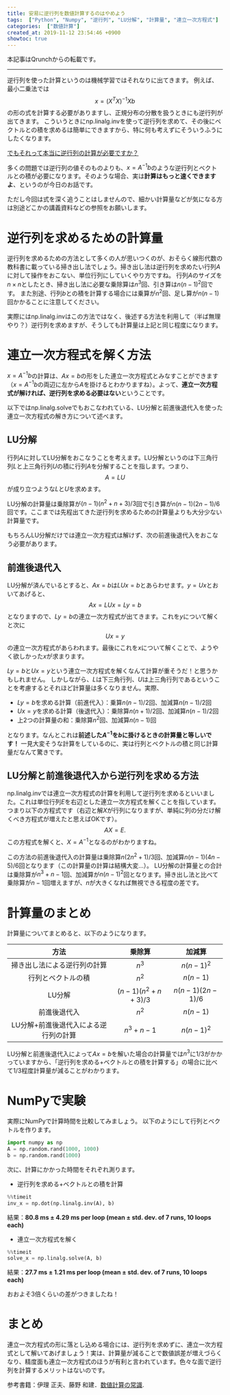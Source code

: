 ```yaml
---
title: 安易に逆行列を数値計算するのはやめよう
tags:  ["Python", "Numpy", "逆行列", "LU分解", "計算量", "連立一次方程式"]
categories:  ["数値計算"]
created_at: 2019-11-12 23:54:46 +0900
showtoc: true
---
```

本記事はQrunchからの転載です。
___

逆行列を使った計算というのは機械学習ではそれなりに出てきます。
例えば、最小二乗法では
$$ x = (X^T X) ^{-1} Xb$$
の形の式を計算する必要がありますし、正規分布の分散を扱うときにも逆行列が出てきます。
こういうときにnp.linalg.invを使って逆行列を求めて、その後にベクトルとの積を求めるは簡単にできますから、特に何も考えずにそういうふうにしたくなります。

<u>でもそれって本当に逆行列の計算が必要ですか？</u>

多くの問題では逆行列の値そのものよりも、$x=A^{-1}b$のような逆行列とベクトルとの積が必要になります。そのような場合、実は**計算はもっと速くできますよ**、というのが今日のお話です。

ただし今回は式を深く追うことはしませんので、細かい計算量などが気になる方は別途どこかの講義資料などの参照をお願いします。

# 逆行列を求めるための計算量
逆行列を求めるための方法として多くの人が思いつくのが、おそらく線形代数の教科書に載っている掃き出し法でしょう。掃き出し法は逆行列を求めたい行列$A$に対して操作をおこない、単位行列にしていくやり方ですね。
行列$A$のサイズを$n \times n$としたとき、掃き出し法に必要な乗除算は$n^3$回、引き算は$n(n-1)^2$回です。
また別途、行列$b$との積を計算する場合には乗算が$n^2$回、足し算が$n(n-1)$回かかることに注意してください。

実際にはnp.linalg.invはこの方法ではなく、後述する方法を利用して（半ば無理やり？）逆行列を求めますが、そうしても計算量は上記と同じ程度になります。

# 連立一次方程式を解く方法
$x=A^{-1}b$の計算は、$Ax=b$の形をした連立一次方程式とみなすことができます（$x=A^{-1}b$の両辺に左から$A$を掛けるとわかりますね）。よって、**連立一次方程式が解ければ、逆行列を求める必要はない**ということです。

以下ではnp.linalg.solveでもおこなわれている、LU分解と前進後退代入を使った連立一次方程式の解き方について述べます。
## LU分解
行列$A$に対してLU分解をおこなうことを考えます。LU分解というのは下三角行列$L$と上三角行列$U$の積に行列$A$を分解することを指します。つまり、$$A = LU$$が成り立つような$L$と$U$を求めます。

LU分解の計算量は乗除算が$(n-1)(n^2+n+3)/3$回で引き算が$n(n-1)(2n-1)/6$回です。ここまでは先程出てきた逆行列を求めるための計算量よりも大分少ない計算量です。

もちろんLU分解だけでは連立一次方程式は解けず、次の前進後退代入をおこなう必要があります。

## 前進後退代入
LU分解が済んでいるとすると、$Ax=b$は$LUx=b$とあらわせます。$y=Ux$とおいてあげると、
$$Ax=LUx= Ly=b$$
となりますので、$Ly=b$の連立一次方程式が出てきます。これを$y$について解くと次に
$$Ux = y$$
の連立一次方程式があらわれます。最後にこれを$x$について解くことで、ようやく欲しかった$x$が求まります。

$Ly=b$と$Ux=y$という連立一次方程式を解くなんて計算が重そうだ！と思うかもしれません。
しかしながら、$L$は下三角行列、$U$は上三角行列であるということを考慮するとそれほど計算量は多くなりません。実際、
* $Ly=b$を求める計算（前進代入）：乗算$n(n-1)/2$回、加減算$n(n-1)/2$回
* $Ux=y$を求める計算（後退代入）：乗除算$n(n+1)/2$回、加減算$n(n-1)/2$回
* 上2つの計算量の和：乗除算$n^2$回、加減算$n(n-1)$回

となります。なんとこれは**前述した$A^{-1}$を$b$に掛けるときの計算量と等しいです！**
一見大変そうな計算をしているのに、実は行列とベクトルの積と同じ計算量だなんて驚きです。

## LU分解と前進後退代入から逆行列を求める方法
np.linalg.invでは連立一次方程式の計算を利用して逆行列を求めるといいました。これは単位行列$E$を右辺とした連立一次方程式を解くことを指しています。つまり以下の方程式です（右辺と解$X$が行列になりますが、単純に列の分だけ解くべき方程式が増えたと思えばOKです）。
$$A X = E.$$
この方程式を解くと、$X = A^{-1}$となるのがわかりますね。

この方法の前進後退代入の計算量は乗除算$n(2n^2+1)/3$回、加減算$n(n-1)(4n-5)/6$回となります（この計算量の計算は結構大変…）。
LU分解の計算量との合計は乗除算が$n^3 + n- 1$回、加減算が$n(n-1)^2$回となります。掃き出し法と比べて乗除算が$n-1$回増えますが、$n$が大きくなれば無視できる程度の差です。

# 計算量のまとめ
計算量についてまとめると、以下のようになります。

|方法|乗除算|加減算|
|:---:|:---:|:---:|
|掃き出し法による逆行列の計算|$n^3$|$n(n-1)^2$|
|行列とベクトルの積|$n^2$|$n(n-1)$|
| LU分解 | $(n-1)(n^2+n+3)/3$|$n(n-1)(2n-1)/6$ |
| 前進後退代入 |  $n^2$|$n(n-1)$  |
| LU分解+前進後退代入による逆行列の計算 | $n^3+n-1$|$n(n-1)^2$ |

LU分解と前進後退代入によって$Ax=b$を解いた場合の計算量では$n^3$に$1/3$がかかっていますから、「逆行列を求める+ベクトルとの積を計算する」の場合に比べて$1/3$程度計算量が減ることがわかります。

# NumPyで実験
実際にNumPyで計算時間を比較してみましょう。
以下のようにして行列とベクトルを作ります。
```python
import numpy as np
A = np.random.rand(1000, 1000)
b = np.random.rand(1000)
```
次に、計算にかかった時間をそれぞれ測ります。
* 逆行列を求める+ベクトルとの積を計算
```python
%%timeit
inv_x = np.dot(np.linalg.inv(A), b) 
```
結果：**80.8 ms ± 4.29 ms per loop (mean ± std. dev. of 7 runs, 10 loops each)**

* 連立一次方程式を解く
```python
%%timeit
solve_x = np.linalg.solve(A, b) 
```
結果：**27.7 ms ± 1.21 ms per loop (mean ± std. dev. of 7 runs, 10 loops each)**

おおよそ3倍くらいの差がつきましたね！

# まとめ
連立一次方程式の形に落とし込める場合には、逆行列を求めずに、連立一次方程式として解いてあげましょう！実は、計算量が減ることで数値誤差が増えづらくなり、精度面も連立一次方程式のほうが有利と言われています。色々な面で逆行列を計算するメリットはないのです。

参考書籍：伊理 正夫、藤野 和建．[数値計算の常識](https://www.amazon.co.jp/%E6%95%B0%E5%80%A4%E8%A8%88%E7%AE%97%E3%81%AE%E5%B8%B8%E8%AD%98-%E4%BC%8A%E7%90%86-%E6%AD%A3%E5%A4%AB/dp/4320013433).

